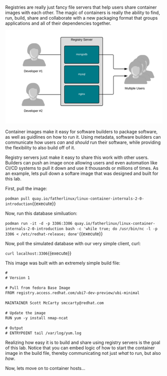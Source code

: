 Registries are really just fancy file servers that help users share container images with each other. The magic of containers is really the ability to find, run, build, share and collaborate with a new packaging format that groups applications and all of their dependencies together.

![Container Libraries](../../assets/subsystems/container-internals-lab-2-0-part-1/03-basic-container-registry.png)

Container images make it easy for software builders to package software, as well as guidlines on how to run it. Using metadata, software builders can communicate how users *can* and *should* run their software, while providing the flexibility to also build off of it.

Registry servers just make it easy to share this work with other users. Builders can push an image once allowing users and even automation like CI/CD systems to pull it down and use it thousands or millions of times. As an example, lets pull down a softare image that was designed and built for this lab. 

First, pull the image:

`podman pull quay.io/fatherlinux/linux-container-internals-2-0-introduction`{{execute}}

Now, run this database similuation:

`podman run -it -d -p 3306:3306 quay.io/fatherlinux/linux-container-internals-2-0-introduction bash -c 'while true; do /usr/bin/nc -l -p 3306 < /etc/redhat-release; done'`{{execute}}

Now, poll the simulated database with our very simple client, curl:

`curl localhost:3306`{{execute}}

This image was built with an extremely simple build file:

~~~~
#
# Version 1

# Pull from fedora Base Image
FROM registry.access.redhat.com/ubi7-dev-preview/ubi-minimal

MAINTAINER Scott McCarty smccarty@redhat.com

# Update the image
RUN yum -y install nmap-ncat

# Output
# ENTRYPOINT tail /var/log/yum.log
~~~~

Realizing how easy it is to build and share using registry servers is the goal of this lab. Notice that you can embed logic of how to start the container image in the build file, thereby communicating not just *what* to run, but also *how*.

Now, lets move on to container hosts...
